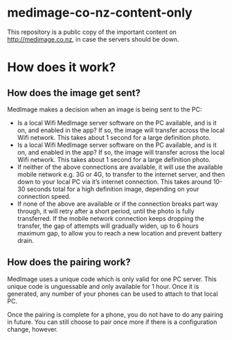 
# medimage-co-nz-content-only
This repository is a public copy of the important content on http://medimage.co.nz,  in case the servers should be down.

# How does it work?


## How does the image get sent?

MedImage makes a decision when an image is being sent to the PC:

* Is a local Wifi MedImage server software on the PC available, and is it on, and enabled in the app? If so, the image will transfer across the local Wifi network. This takes about 1 second for a large definition photo.
* Is a local Wifi MedImage server software on the PC available, and is it on, and enabled in the app? If so, the image will transfer across the local Wifi network. This takes about 1 second for a large definition photo.
* If neither of the above connections are available, it will use the available mobile network e.g. 3G or 4G, to transfer to the internet server, and then down to your local PC via it’s internet connection. This takes around 10-30 seconds total for a high definition image, depending on your connection speed.
* If none of the above are available or if the connection breaks part way through, it will retry after a short period, until the photo is fully transferred. If the mobile network connection keeps dropping the transfer, the gap of attempts will gradually widen, up to 6 hours maximum gap, to allow you to reach a new location and prevent battery drain.


## How does the pairing work?

MedImage uses a unique code which is only valid for one PC server. This unique code is unguessable and only available for 1 hour. Once it is generated, any number of your phones can be used to attach to that local PC.

Once the pairing is complete for a phone, you do not have to do any pairing in future. You can still choose to pair once more if there is a configuration change, however.
